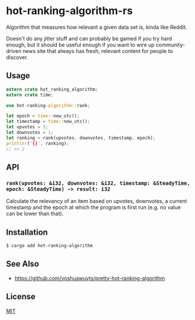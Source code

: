 # hot-ranking-algorithm-rs
Algorithm that measures how relevant a given data set is, kinda like Reddit.

Doesn't do any jitter stuff and can probably be gamed if you try hard enough,
but it should be useful enough if you want to wire up community-driven news
site that always has fresh, relevant content for people to discover.

## Usage
```rust
extern crate hot_ranking_algorithm;
extern crate time;

use hot-ranking-algorithm::rank;

let epoch = time::now_utc();
let timestamp = time::now_utc();
let upvotes = 3;
let downvotes = 1;
let ranking = rank(upvotes, downvotes, timestamp, epoch);
println!('{}', ranking);
// => 2
```

## API
### `rank(upvotes: &i32, downvotes: &i32, timestamp: &SteadyTime, epoch: &SteadyTime) -> result: i32`
Calculate the relevancy of an item based on upvotes, downvotes, a current
timestamp and the epoch at which the program is first run (e.g. no value can be
lower than that).

## Installation
```sh
$ cargo add hot-ranking-algorithm
```

## See Also
- https://github.com/yoshuawuyts/pretty-hot-ranking-algorithm

## License
[MIT](https://tldrlegal.com/license/mit-license)
